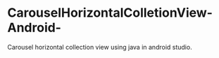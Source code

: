 # CarouselHorizontalColletionView-Android-
Carousel horizontal collection view using java in android studio.
